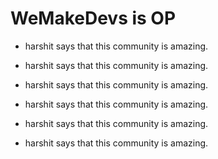 # WeMakeDevs is OP

- harshit says that this community is amazing.
- harshit says that this community is amazing.

- harshit says that this community is amazing.

- harshit says that this community is amazing.

- harshit says that this community is amazing.

- harshit says that this community is amazing.

